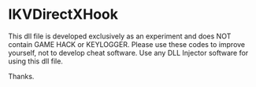 # IKVDirectXHook


This dll file is developed exclusively as an experiment and does NOT contain GAME HACK or KEYLOGGER. Please use these codes to improve yourself, not to develop cheat software.
Use any DLL Injector software for using this dll file.

Thanks.

